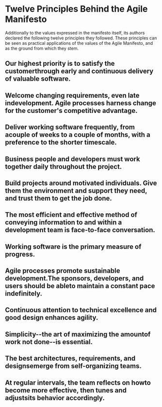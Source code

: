 # Twelve Principles Behind the Agile Manifesto

Additionally to the values expressed in the manifesto itself, its authors declared the following twelve principles they followed. These principles can be seen as practical applications of the values of the Agile Manifesto, and as the ground from which they stem.


## Our highest priority is to satisfy the customerthrough early and continuous delivery of valuable software.

## Welcome changing requirements, even late indevelopment. Agile processes harness change for the customer's competitive advantage.

## Deliver working software frequently, from acouple of weeks to a couple of months, with a preference to the shorter timescale.

## Business people and developers must work together daily throughout the project.

## Build projects around motivated individuals. Give them the environment and support they need, and trust them to get the job done.

## The most efficient and effective method of conveying information to and within a development team is face-to-face conversation.

## Working software is the primary measure of progress.

## Agile processes promote sustainable development.The sponsors, developers, and users should be ableto maintain a constant pace indefinitely.

## Continuous attention to technical excellence and good design enhances agility.

## Simplicity--the art of maximizing the amountof work not done--is essential.

## The best architectures, requirements, and designsemerge from self-organizing teams.

## At regular intervals, the team reflects on howto become more effective, then tunes and adjustsits behavior accordingly.